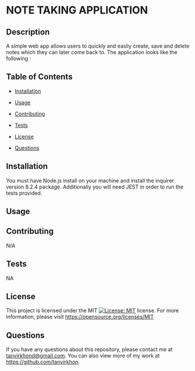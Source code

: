 # NOTE TAKING APPLICATION

## Description 
A simple web app allows users to quickly and easliy create, save and delete notes which they can later come back to. The application looks like the following :
    
## Table of Contents
    
* [Installation](#installation) 
    
* [Usage](#usage) 
    
* [Contributing](#contributing) 
    
* [Tests](#tests) 
    
* [License](#license) 
    
* [Questions](#questions)
    

## Installation 
You must have Node.js install on your machine and install the inquirer version 8.2.4 package. Additionally you will need JEST in order to run the tests provided.   
    
## Usage 
    
## Contributing 
N/A 
    
## Tests 
NA

## License
This project is licensed under the MIT [![License: MIT](https://img.shields.io/badge/License-MIT-yellow.svg)](https://opensource.org/licenses/MIT) license. For more information, please visit https://opensource.org/licenses/MIT
    
## Questions
If you have any questions about this repository, please contact me at tanvirkhond@gmail.com. You can also view more of my work at https://github.com/tanvirkhon.
